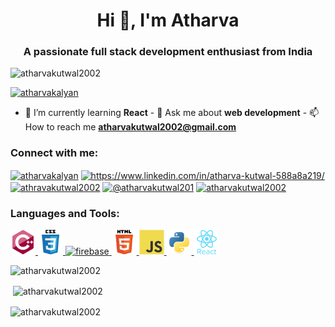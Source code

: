 <!-- ### Hi there I'm Atharva Kutwal 👋

- 🔭 I’m currently studying iin DYPCOE Akurdi
- 🌱 I’m currently learning React .

- 💬 Ask me about Web development and tech .
- 📫 How to reach me: 
  [Click here to visit my Linkedin 👈](www.linkedin.com/in/atharva-kutwal-588a8a219)

- 😄 Pronouns: He/his





<img src="https://github-readme-stats.vercel.app/api?username=atharvakutwal2002&&show_icons=true&title_color=ffffff&icon_color=bb2acf&text_color=daf7dc&bg_color=151515">
 -->
 <h1 align="center">Hi 👋, I'm Atharva</h1>
<h3 align="center">
  A passionate full stack development enthusiast from India
</h3>

<p align="left">
  <img
    src="https://komarev.com/ghpvc/?username=atharvakutwal2002&label=Profile%20views&color=0e75b6&style=flat"
    alt="atharvakutwal2002"
  />
</p>

<p align="left">
  <a href="https://twitter.com/atharvakalyan" target="blank"
    ><img
      src="https://img.shields.io/twitter/follow/atharvakalyan?logo=twitter&style=for-the-badge"
      alt="atharvakalyan"
  /></a>
</p>

- 🌱 I’m currently learning **React** - 💬 Ask me about **web development** - 📫
How to reach me **atharvakutwal2002@gmail.com**

<h3 align="left">Connect with me:</h3>
<p align="left">
  <a href="https://twitter.com/atharvakalyan" target="blank"
    ><img
      align="center"
      src="https://raw.githubusercontent.com/rahuldkjain/github-profile-readme-generator/master/src/images/icons/Social/twitter.svg"
      alt="atharvakalyan"
      height="30"
      width="40"
  /></a>
  <a
    href="https://linkedin.com/in/https://www.linkedin.com/in/atharva-kutwal-588a8a219/"
    target="blank"
    ><img
      align="center"
      src="https://raw.githubusercontent.com/rahuldkjain/github-profile-readme-generator/master/src/images/icons/Social/linked-in-alt.svg"
      alt="https://www.linkedin.com/in/atharva-kutwal-588a8a219/"
      height="30"
      width="40"
  /></a>
  <a href="https://instagram.com/athravakutwal2002" target="blank"
    ><img
      align="center"
      src="https://raw.githubusercontent.com/rahuldkjain/github-profile-readme-generator/master/src/images/icons/Social/instagram.svg"
      alt="athravakutwal2002"
      height="30"
      width="40"
  /></a>
  <a href="https://www.hackerrank.com/@atharvakutwal201" target="blank"
    ><img
      align="center"
      src="https://raw.githubusercontent.com/rahuldkjain/github-profile-readme-generator/master/src/images/icons/Social/hackerrank.svg"
      alt="@atharvakutwal201"
      height="30"
      width="40"
  /></a>
  <a href="https://www.leetcode.com/atharvakutwal2002" target="blank"
    ><img
      align="center"
      src="https://raw.githubusercontent.com/rahuldkjain/github-profile-readme-generator/master/src/images/icons/Social/leet-code.svg"
      alt="atharvakutwal2002"
      height="30"
      width="40"
  /></a>
</p>

<h3 align="left">Languages and Tools:</h3>
<p align="left">
  <a href="https://www.w3schools.com/cpp/" target="_blank" rel="noreferrer">
    <img
      src="https://raw.githubusercontent.com/devicons/devicon/master/icons/cplusplus/cplusplus-original.svg"
      alt="cplusplus"
      width="40"
      height="40"
    />
  </a>
  <a href="https://www.w3schools.com/css/" target="_blank" rel="noreferrer">
    <img
      src="https://raw.githubusercontent.com/devicons/devicon/master/icons/css3/css3-original-wordmark.svg"
      alt="css3"
      width="40"
      height="40"
    />
  </a>
  <a href="https://firebase.google.com/" target="_blank" rel="noreferrer">
    <img
      src="https://www.vectorlogo.zone/logos/firebase/firebase-icon.svg"
      alt="firebase"
      width="40"
      height="40"
    />
  </a>
  <a href="https://www.w3.org/html/" target="_blank" rel="noreferrer">
    <img
      src="https://raw.githubusercontent.com/devicons/devicon/master/icons/html5/html5-original-wordmark.svg"
      alt="html5"
      width="40"
      height="40"
    />
  </a>
  <a
    href="https://developer.mozilla.org/en-US/docs/Web/JavaScript"
    target="_blank"
    rel="noreferrer"
  >
    <img
      src="https://raw.githubusercontent.com/devicons/devicon/master/icons/javascript/javascript-original.svg"
      alt="javascript"
      width="40"
      height="40"
    />
  </a>
  <a href="https://www.python.org" target="_blank" rel="noreferrer">
    <img
      src="https://raw.githubusercontent.com/devicons/devicon/master/icons/python/python-original.svg"
      alt="python"
      width="40"
      height="40"
    />
  </a>
  <a href="https://reactjs.org/" target="_blank" rel="noreferrer">
    <img
      src="https://raw.githubusercontent.com/devicons/devicon/master/icons/react/react-original-wordmark.svg"
      alt="react"
      width="40"
      height="40"
    />
  </a>
</p>

<p>
  <img
    align="left"
    src="https://github-readme-stats.vercel.app/api/top-langs?username=atharvakutwal2002&show_icons=true&locale=en&layout=compact"
    alt="atharvakutwal2002"
  />
</p>
<br>

<p>
  &nbsp;<img
    align="center"
    src="https://github-readme-stats.vercel.app/api?username=atharvakutwal2002&show_icons=true&locale=en"
    alt="atharvakutwal2002"
  />
</p>

<p>
  <img
    align="center"
    src="https://github-readme-streak-stats.herokuapp.com/?user=atharvakutwal2002&"
    alt="atharvakutwal2002"
  />
</p>
